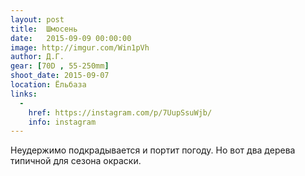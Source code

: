 ```yaml
---
layout: post
title:  Шмосень
date:   2015-09-09 00:00:00
image: http://imgur.com/Win1pVh
author: Д.Г.
gear: [70D , 55-250mm]
shoot_date: 2015-09-07
location: Ёльбаза
links:
  -
    href: https://instagram.com/p/7UupSsuWjb/
    info: instagram
---
```


Неудержимо подкрадывается и портит погоду. Но вот два дерева типичной для
сезона окраски.
